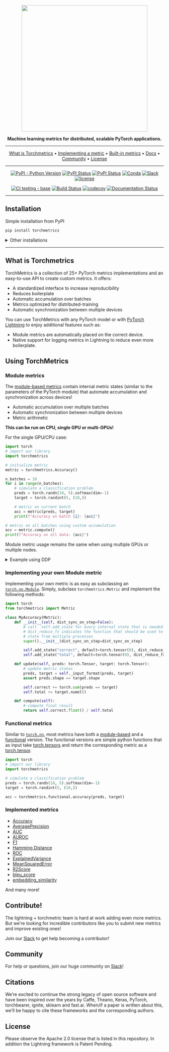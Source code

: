 <div align="center">

<img src="docs/source/_static/images/logo.png" width="400px">

**Machine learning metrics for distributed, scalable PyTorch applications.**

---

<p align="center">
  <a href="#what-is-torchmetrics">What is Torchmetrics</a> •
  <a href="#implementing-your-own-metric">Implementing a metric</a> •
  <a href="#build-in-metrics">Built-in metrics</a> •
  <a href="https://torchmetrics.readthedocs.io/en/stable/">Docs</a> •
  <a href="#community">Community</a> •
  <a href="#license">License</a>
</p>

---

[![PyPI - Python Version](https://img.shields.io/pypi/pyversions/torchmetrics)](https://pypi.org/project/torchmetrics/)
[![PyPI Status](https://badge.fury.io/py/torchmetrics.svg)](https://badge.fury.io/py/torchmetrics)
[![PyPI Status](https://pepy.tech/badge/torchmetrics)](https://pepy.tech/project/torchmetrics)
[![Conda](https://img.shields.io/conda/v/conda-forge/torchmetrics?label=conda&color=success)](https://anaconda.org/conda-forge/torchmetrics)
[![Slack](https://img.shields.io/badge/slack-chat-green.svg?logo=slack)](https://join.slack.com/t/torchmetrics/shared_invite/zt-f6bl2l0l-JYMK3tbAgAmGRrlNr00f1A)
[![license](https://img.shields.io/badge/License-Apache%202.0-blue.svg)](https://github.com/PytorchLightning/metrics/blob/master/LICENSE)

[![CI testing - base](https://github.com/PyTorchLightning/metrics/actions/workflows/ci_test-base.yml/badge.svg?branch=master&event=push)](https://github.com/PyTorchLightning/metrics/actions/workflows/ci_test-base.yml)
[![Build Status](https://dev.azure.com/PytorchLightning/Metrics/_apis/build/status/PyTorchLightning.metrics?branchName=master)](https://dev.azure.com/PytorchLightning/Metrics/_build/latest?definitionId=3&branchName=master)
[![codecov](https://codecov.io/gh/PyTorchLightning/metrics/branch/master/graph/badge.svg?token=NER6LPI3HS)](https://codecov.io/gh/PyTorchLightning/metrics)
[![Documentation Status](https://readthedocs.org/projects/torchmetrics/badge/?version=latest)](https://torchmetrics.readthedocs.io/en/latest/?badge=latest)

---

</div>


## Installation

Simple installation from PyPI
```bash
pip install torchmetrics
```

<details>
  <summary>Other installations</summary>

Install using conda
```bash
conda install torchmetrics
```

Pip from source

```bash
# with git
pip install git+https://github.com/PytorchLightning/metrics.git@master
```

Pip from archive
```bash
pip install https://github.com/PyTorchLightning/metrics/archive/master.zip
```

</details>

---

## What is Torchmetrics
TorchMetrics is a collection of 25+ PyTorch metrics implementations and an easy-to-use API to create custom metrics. It offers:

* A standardized interface to increase reproducibility
* Reduces boilerplate
* Automatic accumulation over batches
* Metrics optimized for distributed-training
* Automatic synchronization between multiple devices

You can use TorchMetrics with any PyTorch model or with [PyTorch Lightning](https://pytorch-lightning.readthedocs.io/en/stable/) to enjoy additional features such as:

* Module metrics are automatically placed on the correct device.
* Native support for logging metrics in Lightning to reduce even more boilerplate.

## Using TorchMetrics

### Module metrics

The [module-based metrics](https://pytorchlightning.github.io/metrics/references/modules.html) contain internal metric states (similar to the parameters of the PyTorch module) that automate accumulation and synchronization across devices!

* Automatic accumulation over multiple batches
* Automatic synchronization between multiple devices
* Metric arithmetic

**This can be run on CPU, single GPU or multi-GPUs!**

For the single GPU/CPU case:

```python
import torch
# import our library
import torchmetrics 

# initialize metric
metric = torchmetrics.Accuracy()

n_batches = 10
for i in range(n_batches):
    # simulate a classification problem
    preds = torch.randn(10, 5).softmax(dim=-1)
    target = torch.randint(5, (10,))

    # metric on current batch
    acc = metric(preds, target)
    print(f"Accuracy on batch {i}: {acc}")    

# metric on all batches using custom accumulation
acc = metric.compute()
print(f"Accuracy on all data: {acc}")
```

Module metric usage remains the same when using multiple GPUs or multiple nodes. 

<details>
  <summary>Example using DDP</summary>

```python

import os
import torch
import torch.distributed as dist
import torch.multiprocessing as mp
from torch import nn
from torch.nn.parallel import DistributedDataParallel as DDP
import torchmetrics

def metric_ddp(rank, world_size):
    os.environ['MASTER_ADDR'] = 'localhost'
    os.environ['MASTER_PORT'] = '12355'

    # create default process group
    dist.init_process_group("gloo", rank=rank, world_size=world_size)

    # initialize model
    metric = torchmetrics.Accuracy()

    # define a model and append your metric to it
    # this allows metric states to be placed on correct accelerators when
    # .to(device) is called on the model
    model = nn.Linear(10, 10)
    model.metric = metric
    model = model.to(rank)

    # initialize DDP
    model = DDP(model, device_ids=[rank])

    n_epochs = 5
    # this shows iteration over multiple training epochs
    for n in range(n_epochs):

        # this will be replaced by a DataLoader with a DistributedSampler
        n_batches = 10
        for i in range(n_batches):
            # simulate a classification problem
            preds = torch.randn(10, 5).softmax(dim=-1)
            target = torch.randint(5, (10,))

            # metric on current batch
            acc = metric(preds, target)
            if rank == 0:  # print only for rank 0
                print(f"Accuracy on batch {i}: {acc}")    

        # metric on all batches and all accelerators using custom accumulation
        # accuracy is same across both accelerators
        acc = metric.compute()
        print(f"Accuracy on all data: {acc}, accelerator rank: {rank}")

        # Reseting internal state such that metric ready for new data
        metric.reset()
    
    # cleanup
    dist.destroy_process_group()

world_size = 2   # number of gpus to parallize over
mp.spawn(metric_ddp, args=(world_size,), nprocs=world_size, join=True)

```
</details>

### Implementing your own Module metric

Implementing your own metric is as easy as subclassing an [`torch.nn.Module`](https://pytorch.org/docs/stable/generated/torch.nn.Module.html). Simply, subclass `torchmetrics.Metric`
and implement the following methods:

```python
import torch
from torchmetrics import Metric

class MyAccuracy(Metric):
    def __init__(self, dist_sync_on_step=False):
        # call `self.add_state`for every internal state that is needed for the metrics computations
        # dist_reduce_fx indicates the function that should be used to reduce 
        # state from multiple processes
        super().__init__(dist_sync_on_step=dist_sync_on_step)

        self.add_state("correct", default=torch.tensor(0), dist_reduce_fx="sum")
        self.add_state("total", default=torch.tensor(0), dist_reduce_fx="sum")

    def update(self, preds: torch.Tensor, target: torch.Tensor):
        # update metric states
        preds, target = self._input_format(preds, target)
        assert preds.shape == target.shape

        self.correct += torch.sum(preds == target)
        self.total += target.numel()

    def compute(self):
        # compute final result
        return self.correct.float() / self.total
```

### Functional metrics

Similar to [`torch.nn`](https://pytorch.org/docs/stable/nn.html), most metrics have both a [module-based](https://torchmetrics.readthedocs.io/en/latest/references/modules.html) and a [functional](https://torchmetrics.readthedocs.io/en/latest/references/functional.html) version.
The functional versions are simple python functions that as input take [torch.tensors](https://pytorch.org/docs/stable/tensors.html) and return the corresponding metric as a [torch.tensor](https://pytorch.org/docs/stable/tensors.html).

``` python
import torch
# import our library
import torchmetrics

# simulate a classification problem
preds = torch.randn(10, 5).softmax(dim=-1)
target = torch.randint(5, (10,))

acc = torchmetrics.functional.accuracy(preds, target)
```

### Implemented metrics

* [Accuracy](https://torchmetrics.readthedocs.io/en/latest/references/modules.html#accuracy)
* [AveragePrecision](https://torchmetrics.readthedocs.io/en/latest/references/modules.html#averageprecision)
* [AUC](https://torchmetrics.readthedocs.io/en/latest/references/modules.html#auc)
* [AUROC](https://torchmetrics.readthedocs.io/en/latest/references/modules.html#auroc)
* [F1](https://torchmetrics.readthedocs.io/en/latest/references/modules.html#f1) 
* [Hamming Distance](https://torchmetrics.readthedocs.io/en/latest/references/modules.html#hamming-distance)
* [ROC](https://torchmetrics.readthedocs.io/en/latest/references/modules.html#roc)
* [ExplainedVariance](https://torchmetrics.readthedocs.io/en/latest/references/modules.html#explainedvariance)
* [MeanSquaredError](https://torchmetrics.readthedocs.io/en/latest/references/modules.html#meansquarederror)
* [R2Score](https://torchmetrics.readthedocs.io/en/latest/references/modules.html#r2score)
* [bleu_score](https://torchmetrics.readthedocs.io/en/latest/references/functional.html#bleu-score-func)
* [embedding_similarity](https://torchmetrics.readthedocs.io/en/latest/references/functional.html#embedding-similarity-func)

And many more!

## Contribute!
The lightning + torchmetric team is hard at work adding even more metrics. 
But we're looking for incredible contributors like you to submit new metrics
and improve existing ones!

Join our [Slack](https://join.slack.com/t/pytorch-lightning/shared_invite/zt-f6bl2l0l-JYMK3tbAgAmGRrlNr00f1A) 
to get help becoming a contributor!

## Community
For help or questions, join our huge community on [Slack](https://join.slack.com/t/pytorch-lightning/shared_invite/zt-f6bl2l0l-JYMK3tbAgAmGRrlNr00f1A)!

## Citations
We’re excited to continue the strong legacy of open source software and have been inspired over the years by 
Caffe, Theano, Keras, PyTorch, torchbearer, ignite, sklearn and fast.ai. When/if a paper is written about this, 
we’ll be happy to cite these frameworks and the corresponding authors.

## License
Please observe the Apache 2.0 license that is listed in this repository. In addition
the Lightning framework is Patent Pending.
